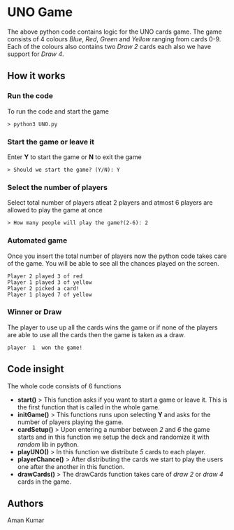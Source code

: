 # UNO Game
The above python code contains logic for the UNO cards game. The game consists of 4 colours *Blue*, *Red*, *Green* and *Yellow* ranging from cards 0-9. Each of the colours also contains two *Draw 2* cards each also we have support for *Draw 4*.

## How it works
### Run the code
To run the code and start the game
```
> python3 UNO.py
```
### Start the game or leave it
Enter **Y** to start the game or **N** to exit the game
```
> Should we start the game? (Y/N): Y
``` 
### Select the number of players 
Select total number of players atleat 2 players and atmost 6 players are allowed to play the game at once
```
> How many people will play the game?(2-6): 2 
```
### Automated game
Once you insert the total number of players now the python code takes care of the game. You will be able to see all the chances played on the screen.
```
Player 2 played 3 of red
Player 1 played 3 of yellow
Player 2 picked a card!
Player 1 played 7 of yellow
```

### Winner or Draw
The player to use up all the cards wins the game or if none of the players are able to use all the cards then the game is taken as a draw. 
```
player  1  won the game!
```
## Code insight
The whole code consists of 6 functions
* **start()** > This function asks if you want to start a game or leave it. This is the first function that is called in the whole game.
* **initGame()** >  This functions runs upon selecting **Y** and asks for the number of players playing the game.
* **cardSetup()** > Upon entering a number between *2* and *6* the game starts and in this function we setup the deck and randomize it with *random* lib in python.
* **playUNO()** > In this function we distribute *5* cards to each player.
* **playerChance()** > After distributing the cards we start to play the users one after the another in this function.
* **drawCards()** > The drawCards function takes care of *draw 2* or *draw 4* cards in the game.

## Authors
Aman Kumar